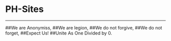 # PH-Sites

-----------------------------------------------------------------------------

##We are Anonymiss,
##We are legion,
##We do not forgive,
##We do not forget,
##Expect Us!
##Unite As One Divided by 0.

